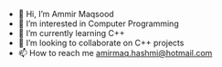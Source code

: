 - 👋 Hi, I’m Ammir Maqsood
- 👀 I’m interested in Computer Programming
- 🌱 I’m currently learning C++
- 💞️ I’m looking to collaborate on C++ projects
- 📫 How to reach me amirmaq.hashmi@hotmail.com

<!---
amirmaqhashmi/amirmaqhashmi is a ✨ special ✨ repository because its `README.md` (this file) appears on your GitHub profile.
You can click the Preview link to take a look at your changes.
--->
